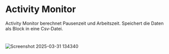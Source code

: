 # Activity Monitor

Activity Monitor berechnet Pausenzeit und Arbeitszeit. Speichert die Daten als Block in eine Csv-Datei. 

#

![Screenshot 2025-03-31 134340](https://github.com/user-attachments/assets/2c70fc5b-338f-45b1-b049-cd81d4eba60e)
